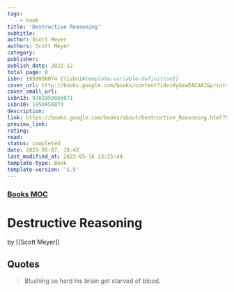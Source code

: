 ```yaml
---
tags:
    - book
title: 'Destructive Reasoning'
subtitle:
author: Scott Meyer
authors: Scott Meyer
category:
publisher:
publish_date: 2022-12
total_page: 0
isbn: 1950056074 {{isbn1#template-variable-definition}}
cover_url: http://books.google.com/books/content?id=iKyGzwEACAAJ&printsec=frontcover&img=1&zoom=1&source=gbs_api
cover_small_url:
isbn13: 9781950056071
isbn10: 1950056074
description:
link: https://books.google.com/books/about/Destructive_Reasoning.html?hl=&id=iKyGzwEACAAJ
preview_link:
rating:
read:
status: completed
date: 2023-05-07, 18:42
last_modified_at: 2023-05-16 13:25:44
template-type: Book
template-version: '1.5'
---
```


### [Books MOC](Books%20MOC.md)

# Destructive Reasoning

by [[Scott Meyer]]

## Quotes

> Blushing so hard his brain got starved of blood.
